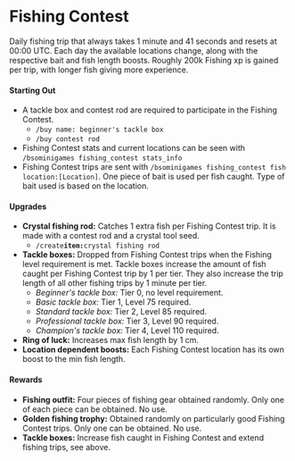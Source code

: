 # Fishing Contest

Daily fishing trip that always takes 1 minute and 41 seconds and resets at 00:00 UTC. Each day the available locations change, along with the respective bait and fish length boosts. Roughly 200k Fishing xp is gained per trip, with longer fish giving more experience.

#### Starting Out

* A tackle box and contest rod are required to participate in the Fishing Contest.
  * `/buy name: beginner's tackle box`
  * `/buy contest rod`
* Fishing Contest stats and current locations can be seen with `/bsominigames fishing_contest stats_info`
* Fishing Contest trips are sent with `/bsominigames fishing_contest fish location:[Location]`. One piece of bait is used per fish caught. Type of bait used is based on the location.

#### Upgrades

* **Crystal fishing rod:** Catches 1 extra fish per Fishing Contest trip. It is made with a contest rod and a crystal tool seed.
  * `/create`**`item:`**`crystal fishing rod`
* **Tackle boxes:** Dropped from Fishing Contest trips when the Fishing level requirement is met. Tackle boxes increase the amount of fish caught per Fishing Contest trip by 1 per tier. They also increase the trip length of all other fishing trips by 1 minute per tier.
  * _Beginner's tackle box:_ Tier 0, no level requirement.
  * _Basic tackle box:_ Tier 1, Level 75 required.
  * _Standard tackle box:_ Tier 2, Level 85 required.
  * _Professional tackle box:_ Tier 3, Level 90 required.
  * _Champion's tackle box:_ Tier 4, Level 110 required.
* **Ring of luck:** Increases max fish length by 1 cm.
* **Location dependent boosts:** Each Fishing Contest location has its own boost to the min fish length.

#### Rewards

* **Fishing outfit:** Four pieces of fishing gear obtained randomly. Only one of each piece can be obtained. No use.
* **Golden fishing trophy:** Obtained randomly on particularly good Fishing Contest trips. Only one can be obtained. No use.
* **Tackle boxes:** Increase fish caught in Fishing Contest and extend fishing trips, see above.
